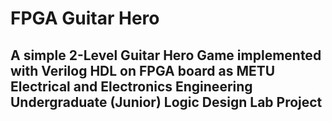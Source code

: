 # FPGA Guitar Hero

## A simple 2-Level Guitar Hero Game implemented with Verilog HDL on FPGA board as METU Electrical and Electronics Engineering Undergraduate (Junior) Logic Design Lab Project
